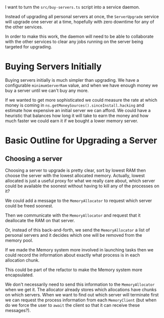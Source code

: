 I want to turn the `src/buy-servers.ts` script into a service daemon.

Instead of upgrading all personal servers at once, the `ServerUpgrade`
service will upgrade one server at a time, hopefully with zero
downtime for any of the other services.

In order to make this work, the daemon will need to be able to
collaborate with the other services to clear any jobs running on the
server being targeted for upgrading.


# Buying Servers Initially

Buying servers initially is much simpler than upgrading. We have a
configurable `minimumServerRam` value, and when we have enough money
we buy a server until we can't buy any more.

If we wanted to get more sophisticated we could measure the rate at
which money is coming in `ns.getMoneySources().sinceInstall.hacking`
and estimate how expensive an initial server we can afford. We could
have a heuristic that balances how long it will take to earn the money
and how much faster we could earn it if we bought a lower memory server.


# Basic Outline for Upgrading a Server

## Choosing a server

Choosing a server to upgrade is pretty clear, sort by lowest RAM then
choose the server with the lowest allocated memory. Actually, lowest
allocated is just a useful proxy for what we really care about, which
server could be available the soonest without having to kill any of
the processes on it?

We could add a message to the `MemoryAllocator` to request which
server could be freed soonest.

Then we communicate with the `MemoryAllocator` and request that it
deallocate the RAM on that server.

Or, instead of this back-and-forth, we send the `MemoryAllocator` a
list of personal servers and it decides which one will be removed from
the memory pool.

If we made the Memory system more involved in launching tasks then we
could record the information about exactly what process is in each
allocation chunk.

This could be part of the refactor to make the Memory system more
encapsulated.

We don't necessarily need to send this information to the
`MemoryAllocator` when we get it. The allocator already stores which
allocations have chunks on which servers. When we want to find out
which server will terminate first we can request the process
information from each `MemoryClient` (but when do we force the user to
`await` the client so that it can receive these messages?).
